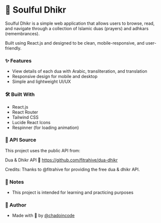 
# 📿 Soulful Dhikr

Soulful Dhikr is a simple web application that allows users to browse, read, and navigate through a collection of Islamic duas (prayers) and adhkars (remembrances).

Built using React.js and designed to be clean, mobile-responsive, and user-friendly.

### ✨ Features

<!-- - Browse different categories of duas and adhkars -->
- View details of each dua with Arabic, transliteration, and translation
- Responsive design for mobile and desktop
- Simple and lightweight UI/UX
<!-- - Navigate between next and previous duas inside the detail page -->

### 🛠️ Built With

- React.js
- React Router
- Tailwind CSS
- Lucide React Icons
- Respinner (for loading animation)


### 📡 API Source

This project uses the public API from:

Dua & Dhikr API
🔗 https://github.com/fitrahive/dua-dhikr

Credits:
Thanks to @fitrahive for providing the free dua & dhikr API.

### 📌 Notes
- This project is intended for learning and practicing purposes

### 🧕 Author

- Made with 🤍 by [@chadoincode](https://www.github.com/chadoincode)

